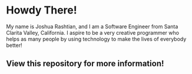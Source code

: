 <h1>Howdy There!</h1>
<p>My name is Joshua Rashtian, and I am a Software Engineer from Santa Clarita Valley, California. I aspire to be a very creative programmer who helps as many people by using technology to make the lives of everybody better!</p>

<h2>View this repository for more information!</h2>

